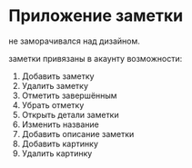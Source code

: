 # Приложение заметки
не заморачивался над дизайном.

заметки привязаны в акаунту
возможности:
1. Добавить заметку
2. Удалить заметку
3. Отметить завершённым
4. Убрать отметку
5. Открыть детали заметки
6. Изменить название
7. Добавить описание заметки
8. Добавить картинку
9. Удалить картинку
